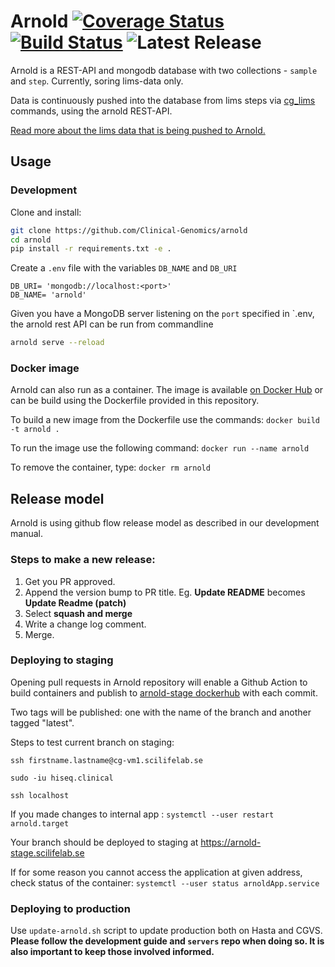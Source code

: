 # Arnold  [![Coverage Status](https://coveralls.io/repos/github/Clinical-Genomics/arnold/badge.svg?branch=master)](https://coveralls.io/github/Clinical-Genomics/arnold?branch=master) [![Build Status](https://travis-ci.org/Clinical-Genomics/arnold.svg?branch=master)](https://travis-ci.org/Clinical-Genomics/arnold) ![Latest Release](https://img.shields.io/github/v/release/clinical-genomics/Arnold)


Arnold is a  REST-API and mongodb database with two collections - `sample` and `step`. Currently, soring lims-data only. 

Data is continuously pushed into the database from lims steps via [cg_lims](https://github.com/Clinical-Genomics/cg_lims) commands, using the arnold REST-API.

[Read more about the lims data that is being pushed to Arnold.](https://github.com/Clinical-Genomics/cg_lims#about-arnold)


## Usage

### Development

Clone and install:

```bash
git clone https://github.com/Clinical-Genomics/arnold
cd arnold
pip install -r requirements.txt -e .
```

Create a `.env` file with the variables `DB_NAME` and `DB_URI`

```
DB_URI= 'mongodb://localhost:<port>'
DB_NAME= 'arnold'
```

Given you have a MongoDB server listening on the `port` specified in `.env, the arnold rest API can be run from commandline

```bash
arnold serve --reload
```

### Docker image

Arnold can also run as a container. The image is available [on Docker Hub][docker-hub] or can be build using the 
Dockerfile provided in this repository.

To build a new image from the Dockerfile use the commands: `docker build -t arnold .`

To run the image use the following command: `docker run --name arnold `

To remove the container, type: `docker rm arnold`

## Release model
Arnold is using github flow release model as described in our development manual.


### Steps to make a new release:

1) Get you PR approved.
2) Append the version bump to PR title. Eg. __Update README__ becomes __Update Readme (patch)__
3) Select __squash and merge__
4) Write a change log comment.
5) Merge.

	
### Deploying to staging

Opening pull requests in Arnold repository will enable a Github Action to build containers and publish to 
[arnold-stage dockerhub](https://hub.docker.com/repository/docker/clinicalgenomics/arnold-stage) with each commit.

Two tags will be published: one with the name of the branch and another tagged "latest".


Steps to test current branch on staging:

`ssh firstname.lastname@cg-vm1.scilifelab.se`

`sudo -iu hiseq.clinical`

`ssh localhost`
  
If you made changes to internal app : `systemctl --user restart arnold.target` 

Your branch should be deployed to staging at https://arnold-stage.scilifelab.se 

If for some reason you cannot access the application at given address, check status of the container: `systemctl --user status arnoldApp.service`

### Deploying to production

Use `update-arnold.sh` script to update production both on Hasta and CGVS. 
**Please follow the development guide and `servers` repo when doing so. It is also important to keep those involved informed.**


[cg_lims]: https://github.com/Clinical-Genomics/cg_lims
[WisecondorX]: https://github.com/CenterForMedicalGeneticsGhent/WisecondorX
[docker-hub]: https://hub.docker.com/repository/docker/clinicalgenomics/arnold
